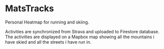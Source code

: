 # MatsTracks

Personal Heatmap for running and skiing. 

Activities are synchronized from Strava and uploaded to Firestore database.
The activities are displayed on a Mapbox map showing all the mountains i have skied and all the streets i have run in. 

